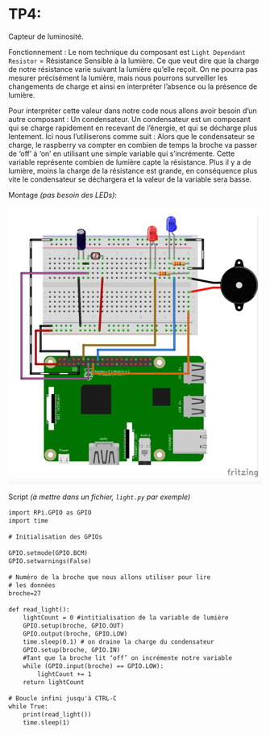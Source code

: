 # TP4:
Capteur de luminosité.

Fonctionnement : 
Le nom technique du composant est `Light Dependant Resistor` = Résistance Sensible à la lumière. 
Ce que veut dire que la charge de notre résistance varie suivant la lumière qu’elle reçoit. On ne pourra pas mesurer précisément la lumière, mais nous pourrons surveiller les changements de charge et ainsi en interpréter l’absence ou la présence de lumière.

Pour interpréter cette valeur dans notre code nous allons avoir besoin d’un autre composant : Un condensateur.
Un condensateur est un composant qui se charge rapidement en recevant de l’énergie, et qui se décharge plus lentement.
Ici nous l’utiliserons comme suit :
Alors que le condensateur se charge, le raspberry va compter en combien de temps la broche va passer de ‘off’ à ‘on’ en utilisant une simple variable qui s’incrémente. Cette variable représente combien de lumière capte la résistance. Plus il y a de lumière, moins la charge de la résistance est grande, en conséquence plus vite le condensateur se déchargera et la valeur de la variable sera basse.

Montage *(pas besoin des LEDs)*: 

![](images/ldr.png)

Script *(à mettre dans un fichier, `light.py`  par exemple)*

```
import RPi.GPIO as GPIO
import time

# Initialisation des GPIOs

GPIO.setmode(GPIO.BCM)
GPIO.setwarnings(False)

# Numéro de la broche que nous allons utiliser pour lire 
# les données
broche=27

def read_light():
    lightCount = 0 #intitialisation de la variable de lumière
    GPIO.setup(broche, GPIO.OUT)
    GPIO.output(broche, GPIO.LOW)
    time.sleep(0.1) # on draine la charge du condensateur
    GPIO.setup(broche, GPIO.IN)
    #Tant que la broche lit ‘off’ on incrémente notre variable
    while (GPIO.input(broche) == GPIO.LOW):
        lightCount += 1
    return lightCount

# Boucle infini jusqu'à CTRL-C
while True:
    print(read_light())
    time.sleep(1)
```